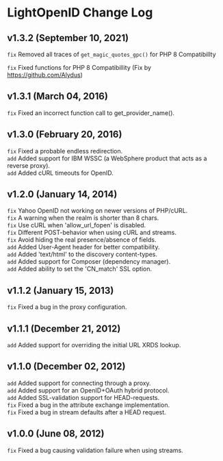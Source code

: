 # LightOpenID Change Log

## v1.3.2 (September 10, 2021)
`fix` Removed all traces of `get_magic_quotes_gpc()` for PHP 8 Compatibillty

`fix` Fixed functions for PHP 8 Compatibillity (Fix by https://github.com/Alydus)

## v1.3.1 (March 04, 2016)

`fix` Fixed an incorrect function call to get_provider_name().  

## v1.3.0 (February 20, 2016)

`fix` Fixed a probable endless redirection.  
`add` Added support for IBM WSSC (a WebSphere product that acts as a reverse proxy).  
`add` Added cURL timeouts for OpenID.  

## v1.2.0 (January 14, 2014)

`fix` Yahoo OpenID not working on newer versions of PHP/cURL.  
`fix` A warning when the realm is shorter than 8 chars.  
`fix` Use cURL when 'allow_url_fopen' is disabled.  
`fix` Different POST-behavior when using cURL and streams.  
`fix` Avoid hiding the real presence/absence of fields.  
`add` Added User-Agent header for better compatibility.  
`add` Added 'text/html' to the discovery content-types.  
`add` Added support for Composer (dependency manager).  
`add` Added ability to set the 'CN_match' SSL option.  


## v1.1.2 (January 15, 2013)

`fix` Fixed a bug in the proxy configuration.  


## v1.1.1 (December 21, 2012)

`add` Added support for overriding the initial URL XRDS lookup.  


## v1.1.0 (December 02, 2012)

`add` Added support for connecting through a proxy.  
`add` Added support for an OpenID+OAuth hybrid protocol.  
`add` Added SSL-validation support for HEAD-requests.  
`fix` Fixed a bug in the attribute exchange implementation.  
`fix` Fixed a bug in stream defaults after a HEAD request.  


## v1.0.0 (June 08, 2012)
`fix` Fixed a bug causing validation failure when using streams.
